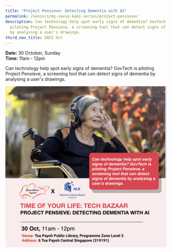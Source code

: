 ```yaml
---
title: "Project Pensieve: Detecting Dementia with AI"
permalink: /seniors/my-savvy-kaki-series/project-pensieve/
description: Can technology help spot early signs of dementia? GovTech is
  piloting Project Pensieve, a screening tool that can detect signs of dementia
  by analysing a user's drawings.
third_nav_title: 2022 Oct
---
```

**Date:** 30 October, Sunday
<br> **Time:** 11am - 12pm

Can technology help spot early signs of dementia? GovTech is piloting Project Pensieve, a screening tool that can detect signs of dementia by analysing a user's drawings. 

![free talks on detecting dementia with ai for seniors](/images/oct%202022/project%20pensieve_30%20oct.jpeg)